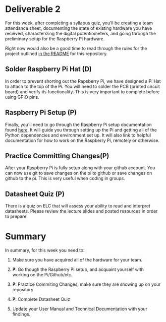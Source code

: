 # Deliverable 2

For this week, after completing a syllabus quiz, you'll be creating a team attendance sheet, documenting the state of existing hardware you have recieved, characterizing the digital potentiometers, and going through the preliminary setup for the Raspberry Pi hardware. 

Right now would also be a good time to read through the rules for the project outlined [in the README](../README.md) for this repository.
 

## Solder Raspberry Pi Hat (D)

In order to prevent shorting out the Rapsberry Pi, we have designed a Pi Hat to attach to the top of the Pi. You will need to solder the PCB (printed circuit board) and verify its functionality. This is very important to complete before using GPIO pins.


## Raspberry Pi Setup (P)

Finally, you'll need to go through the Raspberry Pi setup documentation found [here](setup/pi_setup.md). It will guide you through setting up the Pi and getting all of the Python dependencies and environment set up. It will also link to helpful documentation for how to work on the Raspberry Pi, remotely or otherwise.

## Practice Committing Changes(P)

After your Raspberry Pi is fully setup along with your github account. You can now use git to save changes on the pi to github or save changes on github to the pi. This is very useful when coding in groups. 

## Datasheet Quiz (P)

There is a quiz on ELC that will assess your ability to read and interpret datasheets. Please review the lecture slides and posted resources in order to prepare.


# Summary

In summary, for this week you need to:

1. Make sure you have acquired all of the hardware for your team.

2. **P**: Go though the Raspberry Pi setup, and acquaint yourself with working on the Pi/Github/etc.

3. **P**:  Practice Commiting Changes, make sure they are showing up on your repository 

4. **P**: Complete Datasheet Quiz

5. Update your User Manual and Technical Documentation with your findings.

